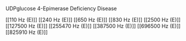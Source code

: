 UDPglucose 4-Epimerase Deficiency Disease

[[110 Hz (E)]]
[[240 Hz (E)]]
[[650 Hz (E)]]
[[830 Hz (E)]]
[[2500 Hz (E)]]
[[127500 Hz (E)]]
[[255470 Hz (E)]]
[[387500 Hz (E)]]
[[696500 Hz (E)]]
[[825910 Hz (E)]]
